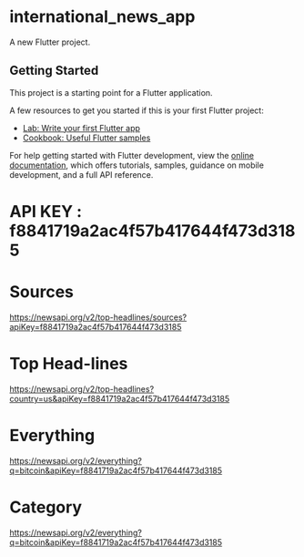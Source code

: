 # international_news_app

A new Flutter project.

## Getting Started

This project is a starting point for a Flutter application.

A few resources to get you started if this is your first Flutter project:

- [Lab: Write your first Flutter app](https://docs.flutter.dev/get-started/codelab)
- [Cookbook: Useful Flutter samples](https://docs.flutter.dev/cookbook)

For help getting started with Flutter development, view the
[online documentation](https://docs.flutter.dev/), which offers tutorials,
samples, guidance on mobile development, and a full API reference.

# API KEY : f8841719a2ac4f57b417644f473d3185

# Sources
https://newsapi.org/v2/top-headlines/sources?apiKey=f8841719a2ac4f57b417644f473d3185

# Top Head-lines 
https://newsapi.org/v2/top-headlines?country=us&apiKey=f8841719a2ac4f57b417644f473d3185

# Everything
https://newsapi.org/v2/everything?q=bitcoin&apiKey=f8841719a2ac4f57b417644f473d3185

# Category
https://newsapi.org/v2/everything?q=bitcoin&apiKey=f8841719a2ac4f57b417644f473d3185